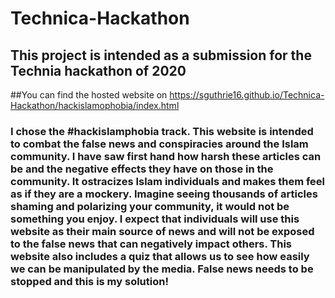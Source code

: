 # Technica-Hackathon
## This project is intended as a submission for the Technia hackathon of 2020
##You can find the hosted website on https://sguthrie16.github.io/Technica-Hackathon/hackislamophobia/index.html
### I chose the #hackislamphobia track. This website is intended to combat the false news and conspiracies around the Islam community. I have saw first hand how harsh these articles can be and the negative effects they have on those in the community. It ostracizes Islam individuals and makes them feel as if they are a mockery. Imagine seeing thousands of articles shaming and polarizing your community, it would not be something you enjoy. I expect that individuals will use this website as their main source of news and will not be exposed to the false news that can negatively impact others. This website also includes a quiz that allows us to see how easily we can be manipulated by the media. False news needs to be stopped and this is my solution!
